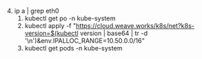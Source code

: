 4. ip a | grep eth0
   1. kubectl get po -n kube-system
   2. kubectl apply -f "https://cloud.weave.works/k8s/net?k8s-version=$(kubectl version | base64 | tr -d '\n')&env.IPALLOC_RANGE=10.50.0.0/16"
   3. kubectl get pods -n kube-system